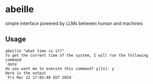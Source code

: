 # abeille
simple interface powered by LLMs between human and machines

## Usage
```
abeille "what time is it?"
To get the current time of the system, I will run the following command
`date`
do you want me to execute this command? y|[n]: y
Here is the output
`Fri Mar 22 17:03:40 EDT 2024`
```
